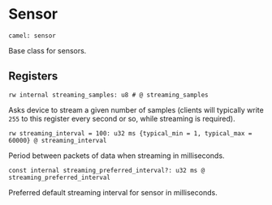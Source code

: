 # Sensor

    camel: sensor

Base class for sensors.

## Registers

    rw internal streaming_samples: u8 # @ streaming_samples

Asks device to stream a given number of samples
(clients will typically write `255` to this register every second or so, while streaming is required).

    rw streaming_interval = 100: u32 ms {typical_min = 1, typical_max = 60000} @ streaming_interval

Period between packets of data when streaming in milliseconds.

    const internal streaming_preferred_interval?: u32 ms @ streaming_preferred_interval

Preferred default streaming interval for sensor in milliseconds.

